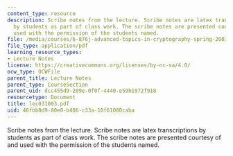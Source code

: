 ```yaml
---
content_type: resource
description: Scribe notes from the lecture. Scribe notes are latex transcriptions
  by students as part of class work. The scribe notes are presented courtesy of and
  used with the permission of the students named.
file: /media/courses/6-876j-advanced-topics-in-cryptography-spring-2003/46fbb8d980e0b406c33a10f61080caba_lec031003.pdf
file_type: application/pdf
learning_resource_types:
- Lecture Notes
license: https://creativecommons.org/licenses/by-nc-sa/4.0/
ocw_type: OCWFile
parent_title: Lecture Notes
parent_type: CourseSection
parent_uid: dcc455d9-209e-0f0f-4440-e59b1972f918
resourcetype: Document
title: lec031003.pdf
uid: 46fbb8d9-80e0-b406-c33a-10f61080caba
---
```

Scribe notes from the lecture. Scribe notes are latex transcriptions by students as part of class work. The scribe notes are presented courtesy of and used with the permission of the students named.